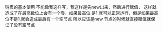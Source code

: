 链表的基本使用
不能像我这样写，我这样是先new出来，然后进行赋值，
这样就造成了在最高数位上会有一个零，如果最高位
是1.就可以正常运行，但是如果最高位不是1,就会造成最后有一个空节点
所以应该是new 节点的时候就直接赋值就保证了没有空节点